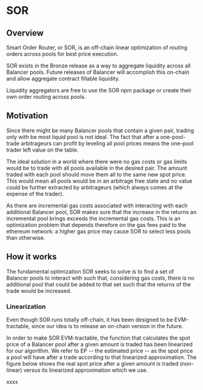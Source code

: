 # SOR

## Overview

Smart Order Router, or SOR, is an off-chain linear optimization of routing orders across pools for best price execution.

SOR exists in the Bronze release as a way to aggregate liquidity across all Balancer pools. Future releases of Balancer will accomplish this on-chain and allow aggregate contract fillable liquidity.

Liquidity aggregators are free to use the SOR npm package or create their own order routing across pools.

## Motivation

Since there might be many Balancer pools that contain a given pair, trading only with be most liquid pool is not ideal. The fact that after a one-pool-trade arbitrageurs can profit by leveling all pool prices means the one-pool trader left value on the table. 

The ideal solution in a world where there were no gas costs or gas limits would be to trade with all pools available in the desired pair. The amount traded with each pool should move them all to the same new spot price. This would mean all pools would be in an arbitrage free state and no value could be further extracted by arbitrageurs (which always comes at the expense of the trader).

As there are incremental gas costs associated with interacting with each additional Balancer pool, SOR makes sure that the increase in the returns an incremental pool brings exceeds the incremental gas costs. This is an optimization problem that depends therefore on the gas fees paid to the ethereum network: a higher gas price may cause SOR to select less pools than otherwise.

## How it works

The fundamental optimization SOR seeks to solve is to find a set of Balancer pools to interact with such that, considering gas costs, there is no additional pool that could be added to that set such that the returns of the trade would be increased.

### Linearization
Even though SOR runs totally off-chain, it has been designed to be EVM-tractable, since our idea is to release an on-chain version in the future.

In order to make SOR EVM-tractable, the function that calculates the spot price of a Balancer pool after a given amount is traded has been linearized for our algorithm. We refer to EP -- the estimated price -- as the spot price a pool will have after a trade according to that linearized approximation. The figure below shows the real spot price after a given amount is traded (non-linear) versus its linearized approximation which we use.

xxxx

